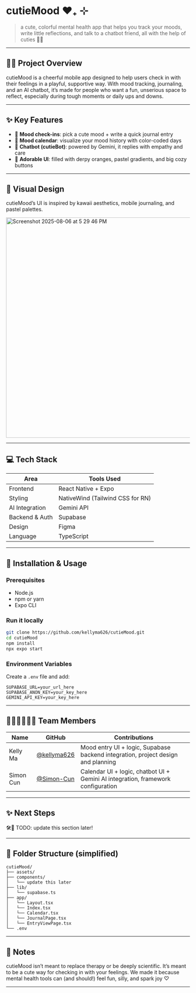 # cutieMood ❤︎₊ ⊹

> a cute, colorful mental health app that helps you track your moods, write little reflections, and talk to a chatbot friend, all with the help of cuties 🍊✨

---

## 🍊💖 Project Overview

cutieMood is a cheerful mobile app designed to help users check in with their feelings in a playful, supportive way. With mood tracking, journaling, and an AI chatbot, it’s made for people who want a fun, unserious space to reflect, especially during tough moments or daily ups and downs.

---

## ✨ Key Features

- 🍊 **Mood check-ins**: pick a cute mood + write a quick journal entry
- 📅 **Mood calendar**: visualize your mood history with color-coded days
- 🤖 **Chatbot (cutieBot)**: powered by Gemini, it replies with empathy and care
- 📱 **Adorable UI**: filled with derpy oranges, pastel gradients, and big cozy buttons

---

## 🌸 Visual Design

cutieMood’s UI is inspired by kawaii aesthetics, mobile journaling, and pastel palettes.

<img width="1393" height="602" alt="Screenshot 2025-08-06 at 5 29 46 PM" src="https://github.com/user-attachments/assets/80ccb7bf-f928-4a33-adf4-007e3291657b" />

---

## 💻 Tech Stack

| Area             | Tools Used                                    |
|------------------|-----------------------------------------------|
| Frontend         | React Native + Expo                           |
| Styling          | NativeWind (Tailwind CSS for RN)              |
| AI Integration   | Gemini API                                    |
| Backend & Auth   | Supabase                                      |
| Design           | Figma                                         |
| Language         | TypeScript                                    |

---

## 💾 Installation & Usage

### Prerequisites

- Node.js
- npm or yarn
- Expo CLI

### Run it locally

```bash
git clone https://github.com/kellyma626/cutieMood.git
cd cutieMood
npm install
npx expo start
```

### Environment Variables

Create a `.env` file and add:

```
SUPABASE_URL=your_url_here
SUPABASE_ANON_KEY=your_key_here
GEMINI_API_KEY=your_key_here
```

---

## 👩🏻‍💻🧑🏻‍💻 Team Members

| Name      | GitHub                                         | Contributions                  |
|-----------|------------------------------------------------|--------------------------------|
| Kelly Ma  | [@kellyma626](https://github.com/kellyma626)   | Mood entry UI + logic, Supabase backend integration, project design and planning  |
| Simon Cun | [@Simon-Cun](https://github.com/Simon-Cun)     | Calendar UI + logic, chatbot UI + Gemini AI integration, framework configuration  |

---

## ✨ Next Steps

🛠️🍊 TODO: update this section later!

---

## 📁 Folder Structure (simplified)

```
cutieMood/
├── assets/
├── components/
│   └── update this later
├── lib/
│   └── supabase.ts
├── app/
│   └── Layout.tsx
│   └── Index.tsx
│   └── Calendar.tsx
│   └── JournalPage.tsx
│   └── EntryViewPage.tsx
└── .env
```

---

## 💌 Notes

cutieMood isn’t meant to replace therapy or be deeply scientific. It’s meant to be a cute way for checking in with your feelings.
We made it because mental health tools can (and should!) feel fun, silly, and spark joy ♡

---
